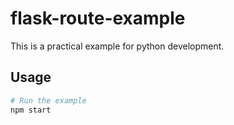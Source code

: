 # flask-route-example

This is a practical example for python development.

## Usage

```bash
# Run the example
npm start
```
